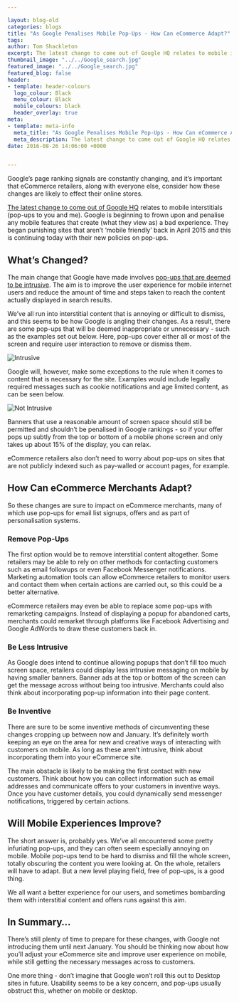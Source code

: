 ```yaml
--- 

layout: blog-old
categories: blogs
title: "As Google Penalises Mobile Pop-Ups - How Can eCommerce Adapt?"
tags:
author: Tom Shackleton
excerpt: The latest change to come out of Google HQ relates to mobile interstitials (pop-ups to you and me). Google is beginning to frown upon and penalise any mobile features that create (what they view as) a bad experience. They began punishing sites that aren’t ‘mobile friendly’ back in April 2015 and this is continuing today with their new policies on pop-ups.
thumbnail_image: "../../Google_search.jpg"
featured_image: "../../Google_search.jpg"
featured_blog: false
header:
- template: header-colours
  logo_colour: Black
  menu_colour: Black
  mobile_colours: black
  header_overlay: true
meta:
- template: meta-info
  meta_title: "As Google Penalises Mobile Pop-Ups - How Can eCommerce Adapt?"
  meta_description: The latest change to come out of Google HQ relates to mobile interstitials (pop-ups to you and me). Google is beginning to frown upon and penalise any mobile features that create (what they view as) a bad experience. They began punishing sites that aren’t ‘mobile friendly’ back in April 2015 and this is continuing today with their new policies on pop-ups.
date: 2016-08-26 14:06:00 +0000


--- 
```

Google’s page ranking signals are constantly changing, and it’s important that eCommerce retailers, along with everyone else, consider how these changes are likely to effect their online stores.

[The latest change to come out of Google HQ](https://searchengineland.com/interstitialgeddon-google-warns-will-crack-intrusive-interstitials-next-january-257252) relates to mobile interstitials (pop-ups to you and me). Google is beginning to frown upon and penalise any mobile features that create (what they view as) a bad experience. They began punishing sites that aren’t ‘mobile friendly’ back in April 2015 and this is continuing today with their new policies on pop-ups.

  

What’s Changed?
---------------

The main change that Google have made involves [pop-ups that are deemed to be intrusive](https://webmasters.googleblog.com/2016/08/helping-users-easily-access-content-on.html). The aim is to improve the user experience for mobile internet users and reduce the amount of time and steps taken to reach the content actually displayed in search results.

We’ve all run into interstitial content that is annoying or difficult to dismiss, and this seems to be how Google is angling their changes. As a result, there are some pop-ups that will be deemed inappropriate or unnecessary - such as the examples set out below. Here, pop-ups cover either all or most of the screen and require user interaction to remove or dismiss them.

  

![Intrusive](../../intrusive.jpg)  

Google will, however, make some exceptions to the rule when it comes to content that is necessary for the site. Examples would include legally required messages such as cookie notifications and age limited content, as can be seen below.  

  

![Not Intrusive](../../not_intrustive.jpg)  

Banners that use a reasonable amount of screen space should still be permitted and shouldn’t be penalised in Google rankings - so if your offer pops up subtly from the top or bottom of a mobile phone screen and only takes up about 15% of the display, you can relax.

eCommerce retailers also don’t need to worry about pop-ups on sites that are not publicly indexed such as pay-walled or account pages, for example.

  

How Can eCommerce Merchants Adapt?
----------------------------------

So these changes are sure to impact on eCommerce merchants, many of which use pop-ups for email list signups, offers and as part of personalisation systems.

  

### Remove Pop-Ups

The first option would be to remove interstitial content altogether. Some retailers may be able to rely on other methods for contacting customers such as email followups or even Facebook Messenger notifications. Marketing automation tools can allow eCommerce retailers to monitor users and contact them when certain actions are carried out, so this could be a better alternative.

eCommerce retailers may even be able to replace some pop-ups with remarketing campaigns. Instead of displaying a popup for abandoned carts, merchants could remarket through platforms like Facebook Advertising and Google AdWords to draw these customers back in.

  

### Be Less Intrusive

As Google does intend to continue allowing popups that don’t fill too much screen space, retailers could display less intrusive messaging on mobile by having smaller banners. Banner ads at the top or bottom of the screen can get the message across without being too intrusive. Merchants could also think about incorporating pop-up information into their page content.

  

### Be Inventive

There are sure to be some inventive methods of circumventing these changes cropping up between now and January. It’s definitely worth keeping an eye on the area for new and creative ways of interacting with customers on mobile. As long as these aren’t intrusive, think about incorporating them into your eCommerce site.

The main obstacle is likely to be making the first contact with new customers. Think about how you can collect information such as email addresses and communicate offers to your customers in inventive ways. Once you have customer details, you could dynamically send messenger notifications, triggered by certain actions.

  

Will Mobile Experiences Improve?
--------------------------------

The short answer is, probably yes. We’ve all encountered some pretty infuriating pop-ups, and they can often seem especially annoying on mobile. Mobile pop-ups tend to be hard to dismiss and fill the whole screen, totally obscuring the content you were looking at. On the whole, retailers will have to adapt. But a new level playing field, free of pop-ups, is a good thing.

We all want a better experience for our users, and sometimes bombarding them with interstitial content and offers runs against this aim.

  

In Summary…
-----------

There’s still plenty of time to prepare for these changes, with Google not introducing them until next January. You should be thinking now about how you’ll adjust your eCommerce site and improve user experience on mobile, while still getting the necessary messages across to customers.

One more thing - don’t imagine that Google won’t roll this out to Desktop sites in future. Usability seems to be a key concern, and pop-ups usually obstruct this, whether on mobile or desktop.